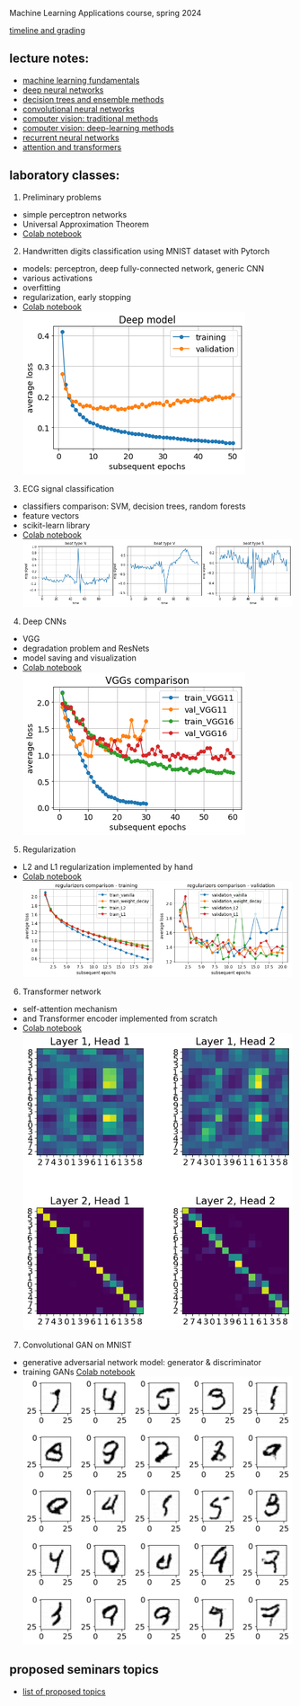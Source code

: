 Machine Learning Applications course, spring 2024

[timeline and grading](rules.pdf)

## lecture notes:
- [machine learning fundamentals](https://drive.google.com/file/d/1S1kyjETWWD8Ajgc_X_f6nRGsYXWa7g8P/view?usp=sharing)
- [deep neural networks](https://drive.google.com/file/d/1cNBT1Np76QPU1lcnMNaWRd_prHCJ8Re6/view?usp=sharing)
- [decision trees and ensemble methods](https://drive.google.com/file/d/1yXvrphpWBYCJ07F0NDYfk-KBtUtF1Pji/view?usp=sharing)
- [convolutional neural networks](https://drive.google.com/file/d/1MMwRDtjgv43sQ2_v9wZ9EqPUbJfUIPKJ/view?usp=sharing)
- [computer vision: traditional methods](https://drive.google.com/file/d/1kEe73ZhOLI28Nb5Fj54QynA4nolb0-yH/view?usp=sharing)
- [computer vision: deep-learning methods](https://drive.google.com/file/d/1yt_euw4TQZT1g1OTepu9vtJ9cYrnbObi/view?usp=sharing)
- [recurrent neural networks](https://drive.google.com/file/d/1PzNbIF8FpS0-Y_OzsKTIUb_HdOCGxQFd/view?usp=sharing)
- [attention and transformers](https://drive.google.com/file/d/1HDhGINMS3Aa1izvfYfjWPr7UOTeBhqor/view?usp=sharing)

<!--
- [autoencoders and GANs](https://drive.google.com/file/d/1ub8-l1em4A22HCeephXdbNPEZCBJCw3Y/view?usp=sharing)
- [graph- and group-equivariant- neural networks](https://drive.google.com/file/d/1IAOaZSrGka6yIboazptO29aMYYnMy9Yw/view?usp=sharing)
- [self- and semi-supervised learning, synthetic data](https://drive.google.com/file/d/1e7cKVR90kfm1oT11cy9hlBknMmGt9XC4/view?usp=sharing)
--> 


## laboratory classes:

1. Preliminary problems
- simple perceptron networks
- Universal Approximation Theorem
- [Colab notebook](https://colab.research.google.com/gist/jarek-pawlowski/18a24dcba8536ed4d1218c9a7bbd3eab/preliminary_problems.ipynb)
2. Handwritten digits classification using MNIST dataset with Pytorch
- models: perceptron, deep fully-connected network, generic CNN
- various activations
- overfitting
- regularization, early stopping
- [Colab notebook](https://colab.research.google.com/gist/jarek-pawlowski/a5177dbf879b7e1f6c0f1ec1f698a73e/mnist_in_3_flavours.ipynb)
![overfitted model](/Deep.png)
3. ECG signal classification
- classifiers comparison: SVM, decision trees, random forests
- feature vectors
- scikit-learn library
- [Colab notebook](https://colab.research.google.com/gist/jarek-pawlowski/a504de96d401a02556f0cea58f8fd21a/ecg_classification.ipynb)
![ecg arrhythimas](signals.png)
4. Deep CNNs
- VGG 
- degradation problem and ResNets
- model saving and visualization
- [Colab notebook](https://colab.research.google.com/gist/jarek-pawlowski/56f3f4c05d6bb54a2723edbf4109a678/advancedcnns.ipynb)
![example results for VGG](VGGs.png)
5. Regularization
- L2 and L1 regularization implemented by hand
- [Colab notebook](https://colab.research.google.com/gist/jarek-pawlowski/3ef2fb14caa3ade580d5cd3e23464c1b/regularization.ipynb)
![regularization results](regularization.png)
6. Transformer network
- self-attention mechanism
- and Transformer encoder implemented from scratch
- [Colab notebook](https://colab.research.google.com/gist/jarek-pawlowski/6d17ed56c7f70a912f7ae3f9a72070f1/simple_transformer.ipynb)
![attention map](attention_head.png)
7. Convolutional GAN on MNIST
- generative adversarial network model: generator & discriminator 
- training GANs
[Colab notebook](https://colab.research.google.com/gist/jarek-pawlowski/5d1d3c175a96fc5c17f6180849bc78f4/gan_on_mnist.ipynb)
![example results for GAN model](generated_mnist.png)

<!--
8. Augmentation in image processing, two separated tasks:
- take MNIST or CIFAR dataset, apply some simple geometric transformations (see e.g. [lecture](CV2.pdf)), and check if such dataset extending improves accuracy (take some CNN model from previous labs):
    * use simple transformations (e.g. flip, rotate, translate, scale) using [scikit-image](https://scikit-image.org/docs/dev/api/skimage.transform.html), or [open-cv](https://docs.opencv.org/4.x/da/d6e/tutorial_py_geometric_transformations.html)
    * or use [albumentations](https://github.com/albumentations-team/albumentations) library, demo: https://demo.albumentations.ai/
    > * example of combining *albumentations* with pytorch *Dataset* is presented [here](pytorch_albumentations.ipynb)
    * in case of MNIST verify if applying flips or rotations > 45 deg improve accuracy or not, why?
- play with one-shot style transfer that might be also used for images augmentation (e.g. see [here](https://www.nature.com/articles/s41598-022-09264-z)), understand the idea, and run some exemplary code on your own images
> * papers:
>   * [Gatys original paper](https://www.cv-foundation.org/openaccess/content_cvpr_2016/papers/Gatys_Image_Style_Transfer_CVPR_2016_paper.pdf)
>   * https://arxiv.org/pdf/1904.11617v1.pdf 
> * code:
>   * https://github.com/limingcv/Photorealistic-Style-Transfer 
>   * https://github.com/KushajveerSingh/Photorealistic-Style-Transfer
-->


## proposed seminars topics
- [list of proposed topics](seminar_topics.pdf)
